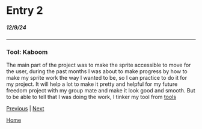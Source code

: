 # Entry 2
##### 12/9/24
---
### Tool: Kaboom
The main part of the project was to make the sprite accessible to move for the user, during the past months I was about to make progress by how to make my sprite work the way I wanted to be, so I can practice to do it for my project. It will help a lot to make it pretty and helpful for my future freedom project with my group mate and make it look good and smooth. But to be able to tell that I was doing the work, I tinker my tool from [tools](/learning-log)



[Previous](entry01.md) | [Next](entry03.md)

[Home](../README.md)
